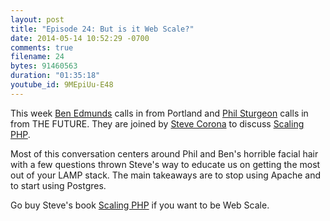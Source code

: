 ```yaml
---
layout: post
title: "Episode 24: But is it Web Scale?"
date: 2014-05-14 10:52:29 -0700
comments: true
filename: 24
bytes: 91460563
duration: "01:35:18"
youtube_id: 9MEpiUu-E48
---
```


This week [Ben Edmunds](http://benedmunds.com) calls in from Portland and [Phil Sturgeon](http://philsturgeon.co.uk) calls in from THE FUTURE.  They are joined by [Steve Corona](http://stevecorona.com/) to discuss [Scaling PHP](https://www.scalingphpbook.com/).

Most of this conversation centers around Phil and Ben's horrible facial hair with a few questions thrown Steve's way to educate us on getting the most out of your LAMP stack.  The main takeaways are to stop using Apache and to start using Postgres.

Go buy Steve's book [Scaling PHP](https://www.scalingphpbook.com/) if you want to be Web Scale.
